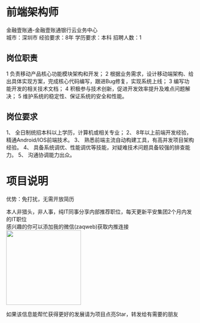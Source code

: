# 前端架构师
金融壹账通-金融壹账通银行云业务中心  
城市：深圳市 经验要求：8年 学历要求：本科  招聘人数：1

## 岗位职责
1 负责移动产品核心功能模块架构和开发；
 2 根据业务需求，设计移动端架构、给出具体实现方案，完成核心代码编写，跟进Bug修复，实现系统上线；
 3 编写功能开发的相关技术文档；
 4 积极参与技术创新，促进开发效率提升及难点问题解决；
 5 维护系统的稳定性、保证系统的安全和性能。

## 岗位要求
1、	全日制统招本科以上学历，计算机或相关专业；
 2、	8年以上前端开发经验，精通Android/IOS前端技术。
 3、	熟悉前端主流自动构建工具，有高并发项目架构经验。
 4、	具备系统调优、性能调优等技能，对疑难技术问题具备较强的排查能力。
 5、	沟通协调能力出众。

# 项目说明

优势：免打扰，无需开放简历

本人非猎头，非人事，纯IT同事分享内部推荐职位，每天更新平安集团2个月内发的IT职位  
感兴趣的你可以添加我的微信(zaqweb)获取内推连接  
<img src="https://github.com/zaqweb/PA-IT-JOBS/blob/master/WechatICode.jpeg"  height="200" width="200">

如果该信息能帮忙获得更好的发展请为项目点亮Star，转发给有需要的朋友




